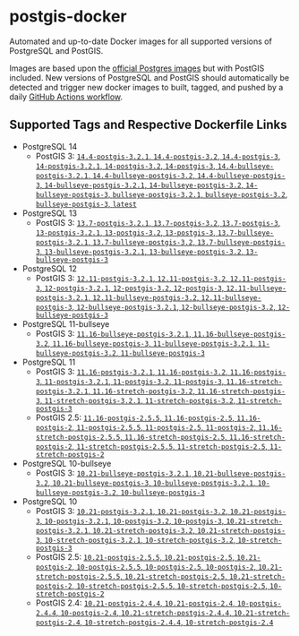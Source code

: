 # postgis-docker

Automated and up-to-date Docker images for all supported versions of PostgreSQL and PostGIS.

Images are based upon the [official Postgres images](https://hub.docker.com/_/postgres) but with PostGIS included. New versions of PostgreSQL and PostGIS should automatically be detected and trigger new docker images to built, tagged, and pushed by a daily [GitHub Actions workflow](https://github.com/GUI/postgis-docker/blob/main/.github/workflows/main.yml).

## Supported Tags and Respective Dockerfile Links

- PostgreSQL 14
  - PostGIS 3: [`14.4-postgis-3.2.1`, `14.4-postgis-3.2`, `14.4-postgis-3`, `14-postgis-3.2.1`, `14-postgis-3.2`, `14-postgis-3`, `14.4-bullseye-postgis-3.2.1`, `14.4-bullseye-postgis-3.2`, `14.4-bullseye-postgis-3`, `14-bullseye-postgis-3.2.1`, `14-bullseye-postgis-3.2`, `14-bullseye-postgis-3`, `bullseye-postgis-3.2.1`, `bullseye-postgis-3.2`, `bullseye-postgis-3`, `latest`](https://github.com/GUI/postgis-docker/blob/main/14/bullseye/postgis-3/Dockerfile)
- PostgreSQL 13
  - PostGIS 3: [`13.7-postgis-3.2.1`, `13.7-postgis-3.2`, `13.7-postgis-3`, `13-postgis-3.2.1`, `13-postgis-3.2`, `13-postgis-3`, `13.7-bullseye-postgis-3.2.1`, `13.7-bullseye-postgis-3.2`, `13.7-bullseye-postgis-3`, `13-bullseye-postgis-3.2.1`, `13-bullseye-postgis-3.2`, `13-bullseye-postgis-3`](https://github.com/GUI/postgis-docker/blob/main/13/bullseye/postgis-3/Dockerfile)
- PostgreSQL 12
  - PostGIS 3: [`12.11-postgis-3.2.1`, `12.11-postgis-3.2`, `12.11-postgis-3`, `12-postgis-3.2.1`, `12-postgis-3.2`, `12-postgis-3`, `12.11-bullseye-postgis-3.2.1`, `12.11-bullseye-postgis-3.2`, `12.11-bullseye-postgis-3`, `12-bullseye-postgis-3.2.1`, `12-bullseye-postgis-3.2`, `12-bullseye-postgis-3`](https://github.com/GUI/postgis-docker/blob/main/12/bullseye/postgis-3/Dockerfile)
- PostgreSQL 11-bullseye
  - PostGIS 3: [`11.16-bullseye-postgis-3.2.1`, `11.16-bullseye-postgis-3.2`, `11.16-bullseye-postgis-3`, `11-bullseye-postgis-3.2.1`, `11-bullseye-postgis-3.2`, `11-bullseye-postgis-3`](https://github.com/GUI/postgis-docker/blob/main/11/bullseye/postgis-3/Dockerfile)
- PostgreSQL 11
  - PostGIS 3: [`11.16-postgis-3.2.1`, `11.16-postgis-3.2`, `11.16-postgis-3`, `11-postgis-3.2.1`, `11-postgis-3.2`, `11-postgis-3`, `11.16-stretch-postgis-3.2.1`, `11.16-stretch-postgis-3.2`, `11.16-stretch-postgis-3`, `11-stretch-postgis-3.2.1`, `11-stretch-postgis-3.2`, `11-stretch-postgis-3`](https://github.com/GUI/postgis-docker/blob/main/11/stretch/postgis-3/Dockerfile)
  - PostGIS 2.5: [`11.16-postgis-2.5.5`, `11.16-postgis-2.5`, `11.16-postgis-2`, `11-postgis-2.5.5`, `11-postgis-2.5`, `11-postgis-2`, `11.16-stretch-postgis-2.5.5`, `11.16-stretch-postgis-2.5`, `11.16-stretch-postgis-2`, `11-stretch-postgis-2.5.5`, `11-stretch-postgis-2.5`, `11-stretch-postgis-2`](https://github.com/GUI/postgis-docker/blob/main/11/stretch/postgis-2.5/Dockerfile)
- PostgreSQL 10-bullseye
  - PostGIS 3: [`10.21-bullseye-postgis-3.2.1`, `10.21-bullseye-postgis-3.2`, `10.21-bullseye-postgis-3`, `10-bullseye-postgis-3.2.1`, `10-bullseye-postgis-3.2`, `10-bullseye-postgis-3`](https://github.com/GUI/postgis-docker/blob/main/10/bullseye/postgis-3/Dockerfile)
- PostgreSQL 10
  - PostGIS 3: [`10.21-postgis-3.2.1`, `10.21-postgis-3.2`, `10.21-postgis-3`, `10-postgis-3.2.1`, `10-postgis-3.2`, `10-postgis-3`, `10.21-stretch-postgis-3.2.1`, `10.21-stretch-postgis-3.2`, `10.21-stretch-postgis-3`, `10-stretch-postgis-3.2.1`, `10-stretch-postgis-3.2`, `10-stretch-postgis-3`](https://github.com/GUI/postgis-docker/blob/main/10/stretch/postgis-3/Dockerfile)
  - PostGIS 2.5: [`10.21-postgis-2.5.5`, `10.21-postgis-2.5`, `10.21-postgis-2`, `10-postgis-2.5.5`, `10-postgis-2.5`, `10-postgis-2`, `10.21-stretch-postgis-2.5.5`, `10.21-stretch-postgis-2.5`, `10.21-stretch-postgis-2`, `10-stretch-postgis-2.5.5`, `10-stretch-postgis-2.5`, `10-stretch-postgis-2`](https://github.com/GUI/postgis-docker/blob/main/10/stretch/postgis-2.5/Dockerfile)
  - PostGIS 2.4: [`10.21-postgis-2.4.4`, `10.21-postgis-2.4`, `10-postgis-2.4.4`, `10-postgis-2.4`, `10.21-stretch-postgis-2.4.4`, `10.21-stretch-postgis-2.4`, `10-stretch-postgis-2.4.4`, `10-stretch-postgis-2.4`](https://github.com/GUI/postgis-docker/blob/main/10/stretch/postgis-2.4/Dockerfile)
